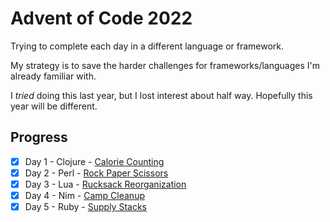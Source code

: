 # Advent of Code 2022

Trying to complete each day in a different language or framework.

My strategy is to save the harder challenges for frameworks/languages I'm already familiar with.

I _tried_ doing this last year, but I lost interest about half way. Hopefully this year will be different.

## Progress

- [x] Day 1 - Clojure - [Calorie Counting](1-Clojure)
- [x] Day 2 - Perl    - [Rock Paper Scissors](2-Perl)
- [x] Day 3 - Lua     - [Rucksack Reorganization](3-Lua)
- [x] Day 4 - Nim     - [Camp Cleanup](4-Nim)
- [x] Day 5 - Ruby    - [Supply Stacks](5-Ruby)
